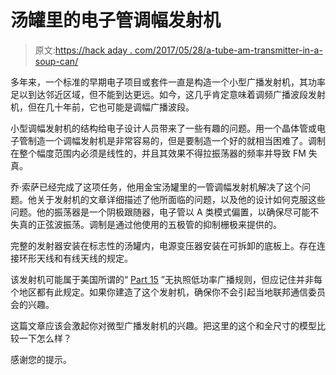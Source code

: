 # 汤罐里的电子管调幅发射机

> 原文:[https://hack aday . com/2017/05/28/a-tube-am-transmitter-in-a-soup-can/](https://hackaday.com/2017/05/28/a-tube-am-transmitter-in-a-soup-can/)

多年来，一个标准的早期电子项目或套件一直是构造一个小型广播发射机，其功率足以到达邻近区域，但不能到达更远。如今，这几乎肯定意味着调频广播波段发射机，但在几十年前，它也可能是调幅广播波段。

小型调幅发射机的结构给电子设计人员带来了一些有趣的问题。用一个晶体管或电子管制造一个调幅发射机是非常容易的，但是要制造一个好的就相当困难了。调制在整个幅度范围内必须是线性的，并且其效果不得拉振荡器的频率并导致 FM 失真。

乔·索萨已经完成了这项任务，他用金宝汤罐里的一管调幅发射机解决了这个问题。他关于发射机的文章详细描述了他所面临的问题，以及他的设计如何克服这些问题。他的振荡器是一个阴极跟随器，电子管以 A 类模式偏置，以确保尽可能不失真的正弦波振荡。调制是通过他使用的五极管的抑制栅极来提供的。

完整的发射器安装在标志性的汤罐内，电源变压器安装在可拆卸的底板上。存在连接环形天线和有线天线的规定。

该发射机可能属于美国所谓的“ [Part 15](https://en.wikipedia.org/wiki/Title_47_CFR_Part_15) ”无执照低功率广播规则，但应记住并非每个地区都有此规定。如果你建造了这个发射机，确保你不会引起当地联邦通信委员会的兴趣。

这篇文章应该会激起你对微型广播发射机的兴趣。把这里的这个和全尺寸的模型比较一下怎么样？

感谢您的提示。